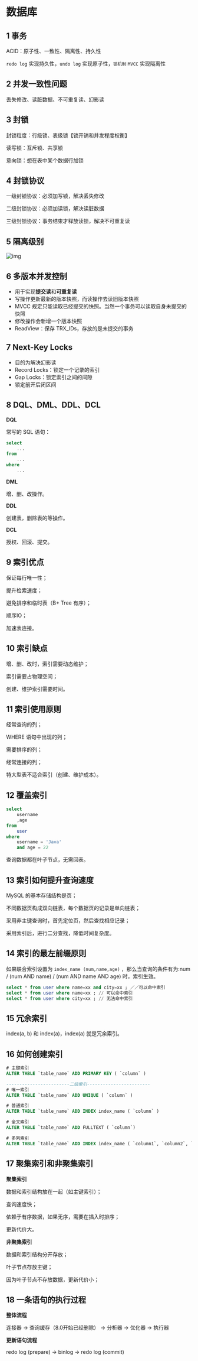 # 数据库

## 1 事务

ACID：原子性、一致性、隔离性、持久性

`redo log` 实现持久性，`undo log` 实现原子性，`锁机制` `MVCC` 实现隔离性

## 2 并发一致性问题

丢失修改、读脏数据、不可重复读、幻影读

## 3 封锁

封锁粒度：行级锁、表级锁【锁开销和并发程度权衡】

读写锁：互斥锁、共享锁

意向锁：想在表中某个数据行加锁

## 4 封锁协议

一级封锁协议：必须加写锁，解决丢失修改

二级封锁协议：必须加读锁，解决读脏数据

三级封锁协议：事务结束才释放读锁，解决不可重复读

## 5 隔离级别

![img](https://camo.githubusercontent.com/1632a88a3a4fa7954026cb939edf2f8a30bb5d60a1bce4921c7e0d0e4d245739/68747470733a2f2f63732d6e6f7465732d313235363130393739362e636f732e61702d6775616e677a686f752e6d7971636c6f75642e636f6d2f696d6167652d32303139313230373232333430303738372e706e67)

## 6 多版本并发控制

+ 用于实现**提交读**和**可重复读**
+ 写操作更新最新的版本快照，而读操作去读旧版本快照
+ MVCC 规定只能读取已经提交的快照。当然一个事务可以读取自身未提交的快照
+ 修改操作会新增一个版本快照
+ ReadView：保存 TRX_IDs，存放的是未提交的事务

## 7 Next-Key Locks

+ 目的为解决幻影读
+ Record Locks：锁定一个记录的索引
+ Gap Locks：锁定索引之间的间隙
+ 锁定前开后闭区间

## 8 DQL、DML、DDL、DCL

**DQL**

常写的 SQL 语句：

```sql
select
	...
from
	...
where
	...
```

**DML**

增、删、改操作。

**DDL**

创建表，删除表的等操作。

**DCL**

授权、回滚、提交。

## 9 索引优点

保证每行唯一性；

提升检索速度；

避免排序和临时表（B+ Tree 有序）；

顺序IO；

加速表连接。

## 10 索引缺点

增、删、改时，索引需要动态维护；

索引需要占物理空间；

创建、维护索引需要时间。

## 11 索引使用原则

经常查询的列；

WHERE 语句中出现的列；

需要排序的列；

经常连接的列；

特大型表不适合索引（创建、维护成本）。

## 12 覆盖索引

```sql
select 
	username
	,age 
from 
	user 
where 
	username = 'Java' 
	and age = 22
```

查询数据都在叶子节点，无需回表。

## 13 索引如何提升查询速度

MySQL 的基本存储结构是页；

不同数据页构成双向链表，每个数据页的记录是单向链表；

采用非主键查询时，首先定位页，然后查找相应记录；

采用索引后，进行二分查找，降低时间复杂度。

## 14 索引的最左前缀原则

如果联合索引设置为 `index_name (num,name,age)` ，那么当查询的条件有为:num / (num AND name) / (num AND name AND age) 时，索引生效。

```sql
select * from user where name=xx and city=xx ; ／／可以命中索引
select * from user where name=xx ; // 可以命中索引
select * from user where city=xx ; // 无法命中索引 
```

## 15 冗余索引

index(a, b) 和 index(a)，index(a) 就是冗余索引。

## 16 如何创建索引 

```sql
# 主键索引
ALTER TABLE `table_name` ADD PRIMARY KEY ( `column` )  

------------------------二级索引------------------------
# 唯一索引
ALTER TABLE `table_name` ADD UNIQUE ( `column` ) 

# 普通索引
ALTER TABLE `table_name` ADD INDEX index_name ( `column` )

# 全文索引
ALTER TABLE `table_name` ADD FULLTEXT ( `column`) 

# 多列索引
ALTER TABLE `table_name` ADD INDEX index_name ( `column1`, `column2`, `column3` )
```

## 17 聚集索引和非聚集索引

**聚集索引**

数据和索引结构放在一起（如主键索引）；

查询速度快；

依赖于有序数据，如果无序，需要在插入时排序；

更新代价大。

**非聚集索引**

数据和索引结构分开存放；

叶子节点存放主键；

因为叶子节点不存放数据，更新代价小；

## 18 一条语句的执行过程

**整体流程**

连接器 -> 查询缓存（8.0开始已经删除） -> 分析器 -> 优化器 -> 执行器

**更新语句流程**

redo log (prepare) -> binlog -> redo log (commit)

